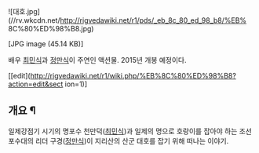 ![대호.jpg](//rv.wkcdn.net/http://rigvedawiki.net/r1/pds/_eb_8c_80_ed_98_b8/%EB%
8C%80%ED%98%B8.jpg)

[JPG image (45.14 KB)]

배우 [최민식](%EC%B5%9C%EB%AF%BC%EC%8B%9D.md)과
[정만식](%EC%A0%95%EB%A7%8C%EC%8B%9D.md)이 주연인 액션물. 2015년 개봉 예정이다.

[[edit](http://rigvedawiki.net/r1/wiki.php/%EB%8C%80%ED%98%B8?action=edit&sect
ion=1)]

## 개요 ¶

일제강점기 시기의 명포수 천만덕([최민식](%EC%B5%9C%EB%AF%BC%EC%8B%9D.md))과 일제의 명으로 호랑이를 잡아야
하는 조선 포수대의 리더 구경([정만식](%EC%A0%95%EB%A7%8C%EC%8B%9D.md))이 지리산의 산군 대호를 잡기 위해
떠나는 이야기.

